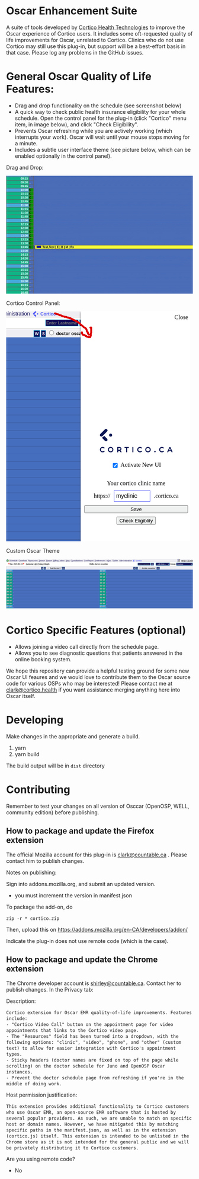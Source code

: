 # Oscar Enhancement Suite

A suite of tools developed by [Cortico Health Technologies](https://cortico.ca) to improve the Oscar experience of Cortico users. It includes some oft-requested quality of life improvements for Oscar, unrelated to Cortico. Clinics who do not use Cortico may still use this plug-in, but support will be a best-effort basis in that case. Please log any problems in the GitHub issues.

# General Oscar Quality of Life Features:
  * Drag and drop functionality on the schedule (see screenshot below)
  * A quick way to check public health insurance eligibility for your whole schedule. Open the control panel for the plug-in (click "Cortico" menu item, in image below), and click "Check Eligibility".
  * Prevents Oscar refreshing while you are actively working (which interrupts your work). Oscar will wait until your mouse stops moving for a minute.
  * Includes a subtle user interface theme (see picture below, which can be enabled optionally in the control panel).

Drag and Drop:

![Oscar Schedule Drag and Drop](dnd.gif)

Cortico Control Panel:

![Cortico Controls](cortico-control.png)

Custom Oscar Theme

![Cortico Oscar Theme](cortico-oscar-ui.png)


# Cortico Specific Features (optional)
  * Allows joining a video call directly from the schedule page.
  * Allows you to see diagnostic questions that patients answered in the online booking system.


We hope this repository can provide a helpful testing ground for some new Oscar UI feaures and we would love to contribute them to the Oscar source code for various OSPs who may be interested! Please contact me at clark@cortico.health if you want assistance merging anything here into Oscar itself.

# Developing

Make changes in the appropriate and generate a build.

1. yarn
2. yarn build

The build output will be in `dist` directory


# Contributing

Remember to test your changes on all version of Osccar (OpenOSP, WELL, community edition) before publishing.

## How to package and update the Firefox extension

The official Mozilla account for this plug-in is clark@countable.ca . Please contact him to publish changes.

Notes on publishing:

Sign into addons.mozilla.org, and submit an updated version.
  * you must increment the version in manifest.json

To package the add-on, do

```
zip -r * cortico.zip
```

Then, upload this on https://addons.mozilla.org/en-CA/developers/addon/

Indicate the plug-in does not use remote code (which is the case).


## How to package and update the Chrome extension

The Chrome developer account is shirley@countable.ca. Contact her to publish changes. In the Privacy tab:

Description:

```
Cortico extension for Oscar EMR quality-of-life improvements. Features include:
- "Cortico Video Call" button on the appointment page for video appointments that links to the Cortico video page.
- The "Resources" field has been turned into a dropdown, with the following options: "clinic", "video", "phone", and "other" (custom text) to allow for easier integration with Cortico's appointment types.
- Sticky headers (doctor names are fixed on top of the page while scrolling) on the doctor schedule for Juno and OpenOSP Oscar instances.
- Prevent the doctor schedule page from refreshing if you're in the middle of doing work.
```

Host permission justification:

```
This extension provides additional functionality to Cortico customers who use Oscar EMR, an open-source EMR software that is hosted by several popular providers. As such, we are unable to match on specific host or domain names. However, we have mitigated this by matching specific paths in the manifest.json, as well as in the extension (cortico.js) itself. This extension is intended to be unlisted in the Chrome store as it is not intended for the general public and we will be privately distributing it to Cortico customers.
```

Are you using remote code?

- No

